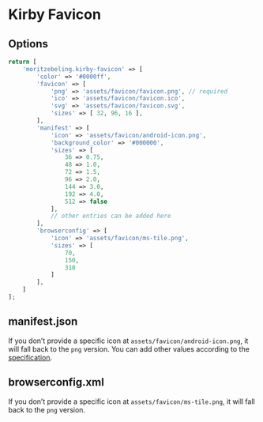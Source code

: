 # Kirby Favicon

## Options

```php
return [
    'moritzebeling.kirby-favicon' => [
        'color' => '#0000ff',
        'favicon' => [
            'png' => 'assets/favicon/favicon.png', // required
            'ico' => 'assets/favicon/favicon.ico',
            'svg' => 'assets/favicon/favicon.svg',
            'sizes' => [ 32, 96, 16 ],
        ],
        'manifest' => [
            'icon' => 'assets/favicon/android-icon.png',
            'background_color' => '#000000',
            'sizes' => [
                36 => 0.75,
                48 => 1.0,
                72 => 1.5,
                96 => 2.0,
                144 => 3.0,
                192 => 4.0,
                512 => false
            ],
            // other entries can be added here
        ],
        'browserconfig' => [
            'icon' => 'assets/favicon/ms-tile.png',
            'sizes' => [
                70,
                150,
                310
            ]
        ],
    ]
];
```

## manifest.json

If you don’t provide a specific icon at `assets/favicon/android-icon.png`, it will fall back to the `png` version. You can add other values according to the [specification](https://developer.mozilla.org/en-US/docs/Mozilla/Add-ons/WebExtensions/manifest.json).

## browserconfig.xml

If you don’t provide a specific icon at `assets/favicon/ms-tile.png`, it will fall back to the `png` version.